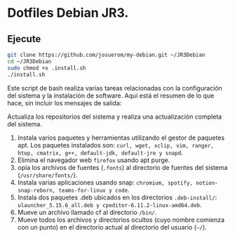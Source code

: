 # Dotfiles Debian JR3.

## Ejecute
```bash
git clone https://github.com/josuerom/my-debian.git ~/JR3Debian
cd ~/JR3Debian
sudo chmod +x .install.sh
./install.sh
```

Este script de bash realiza varias tareas relacionadas con la configuración del sistema y la instalación de software. Aquí está el resumen de lo que hace, sin incluir los mensajes de salida:

Actualiza los repositorios del sistema y realiza una actualización completa del sistema.

1. Instala varios paquetes y herramientas utilizando el gestor de paquetes apt. Los paquetes instalados son: `curl, wget, xclip, vim, ranger, htop, cmatrix, g++, default-jdk, default-jre y snapd`.
2. Elimina el navegador web `firefox` usando apt purge.
3. opia los archivos de fuentes (`.fonts`) al directorio de fuentes del sistema (`/usr/share/fonts/`).
4. Instala varias aplicaciones usando snap: `chromium, spotify, notion-snap-reborn, teams-for-linux y code`.
5. Instala dos paquetes .deb ubicados en los directorios `.deb-install/`: `ulauncher_5.15.6_all.deb y cpeditor-6.11.2-linux-amd64.deb`.
6. Mueve un archivo llamado cf al directorio `/bin/`.
7. Mueve todos los archivos y directorios ocultos (cuyo nombre comienza con un punto) en el directorio actual al directorio del usuario (`~/`).
